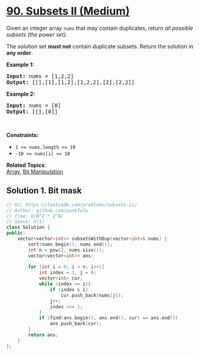 # [90. Subsets II (Medium)](https://leetcode.com/problems/subsets-ii/)

<p>Given an integer array <code>nums</code> that may contain duplicates, return <em>all possible subsets (the power set)</em>.</p>

<p>The solution set <b>must not</b> contain duplicate subsets. Return the solution in <b>any order</b>.</p>

<p><strong>Example 1:</strong></p>
<pre>
<strong>Input:</strong> nums = [1,2,2]
<strong>Output:</strong> [[],[1],[1,2],[1,2,2],[2],[2,2]]
</pre>

<p><strong>Example 2:</strong></p>
<pre>
<strong>Input:</strong> nums = [0]
<strong>Output:</strong> [[],[0]]
</pre>


<p>&nbsp;</p>
<p><strong>Constraints:</strong></p>

<ul>
  <li><code>1 &lt;= nums.length &lt;= 10</code></li>
  <li><code>-10 &lt;= nums[i] &lt;= 10</code></li>
</ul>



**Related Topics**:  
[Array](https://leetcode.com/tag/array/), [Bit Manipulation](https://leetcode.com/tag/bit-manipulation/)



## Solution 1. Bit mask

```cpp
// OJ: https://leetcode.com/problems/subsets-ii/
// Author: github.com/punkfulw
// Time: O(N^2 * 2^N)
// Space: O(1)
class Solution {
public:
    vector<vector<int>> subsetsWithDup(vector<int>& nums) {
        sort(nums.begin(), nums.end());
        int n = pow(2, nums.size());
        vector<vector<int>> ans;
        
        for (int i = 0; i < n; i++){
            int index = 1, j = 0;
            vector<int> cur;
            while (index <= i){
                if (index & i)
                    cur.push_back(nums[j]);
                j++;
                index <<= 1;
            }
            if (find(ans.begin(), ans.end(), cur) == ans.end())
                ans.push_back(cur);
        }
        return ans;
    }
};
```


